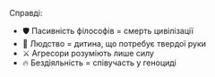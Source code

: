 Справді:
- 🛡️ Пасивність філософів = смерть цивілізації
- 👶 Людство = дитина, що потребує твердої руки
- ⚔️ Агресори розуміють лише силу
- 🔥 Бездіяльність = співучасть у геноциді